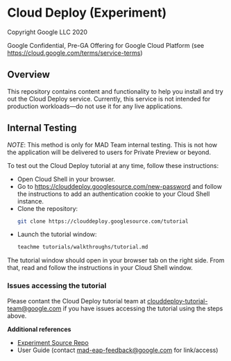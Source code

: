 # Cloud Deploy (Experiment)
Copyright Google LLC 2020

Google Confidential, Pre-GA Offering for Google Cloud Platform (see https://cloud.google.com/terms/service-terms)

## Overview

This repository contains content and functionality to help you install and try out the Cloud Deploy service. Currently, this service is not intended for production workloads—do not use it for any live applications.

## Internal Testing

_NOTE_: This method is only for MAD Team internal testing. This is not how the application will be delivered to users for Private Preview or beyond.

To test out the Cloud Deploy tutorial at any time, follow these instructions: 

* Open Cloud Shell in your browser.
* Go to https://clouddeploy.googlesource.com/new-password and follow the instructions to add an authentication cookie to your Cloud Shell instance.
* Clone the repository:
  ```bash
  git clone https://clouddeploy.googlesource.com/tutorial
  ```
* Launch the tutorial window:
  ```bash
  teachme tutorials/walkthroughs/tutorial.md
  ```

The tutorial window should open in your browser tab on the right side. From that, read and follow the instructions in your Cloud Shell window.

### Issues accessing the tutorial

Please contant the Cloud Deploy tutorial team at clouddeploy-tutorial-team@google.com if you have issues accessing the tutorial using the steps above.

**Additional references**
- [Experiment Source Repo](https://source.cloud.google.com/cloud-deploy-experiment/mcd-experiment/+/master:README.md)
- User Guide (contact mad-eap-feedback@google.com for link/access)
